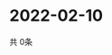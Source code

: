 # 2022-02-10
  共 0条

  <!-- BEGIN -->
  <!-- 最后更新时间Thu Feb 10 2022 14:03:33 GMT+0000 (Coordinated Universal Time) -->
  
  <!-- END -->
  
  
